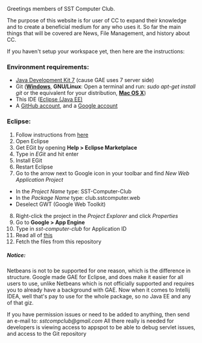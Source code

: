 Greetings members of SST Computer Club.

The purpose of this website is for user of CC to expand their knowledge and to create a beneficial medium for any who uses it. So far the main things that will be covered are News, File Management, and history about CC.

If you haven't setup your workspace yet, then here are the instructions:

### Environment requirements:
* [Java Development Kit 7](http://www.oracle.com/technetwork/java/javase/downloads/jdk7-downloads-1880260.html) (cause GAE uses 7 server side)
* Git ([**Windows**](http://git-scm.com/download/win), **GNU/Linux**: Open a terminal and run: _sudo apt-get install git_ or the equivalent for your distribution, [**Mac OS X**](http://git-scm.com/download/mac))
* This IDE ([Eclipse (Java EE)](https://www.eclipse.org/downloads/packages/eclipse-ide-java-ee-developers/lunasr2)
* A [GitHub account](https://github.com/join), and a [Google account](https://accounts.google.com/SignUp)

### Eclipse:
1. Follow instructions from [here](https://developers.google.com/eclipse/docs/install-eclipse-4.4)
2. Open Eclipse
3. Get EGit by opening **Help > Eclipse Marketplace**
4. Type in _EGit_ and hit enter
5. Install EGit
6. Restart Eclipse
7. Go to the arrow next to Google icon in your toolbar and find _New Web Application Project_
  * In the _Project Name_ type: SST-Computer-Club
  * In the _Package Name_ type: club.sstcomputer.web
  * Deselect GWT (Google Web Toolkit)
8. Right-click the project in the _Project Explorer_ and click _Properties_
9. Go to **Google > App Engine**
10. Type in _sst-computer-club_ for Application ID
11. Read all of [this](http://wiki.eclipse.org/EGit/User_Guide)
12. Fetch the files from this repository


##### Notice:
Netbeans is not to be supported for one reason, which is the difference in structure. Google made GAE for Eclipse, and does make it easier for all users to use, unlike Netbeans which is not officially supported and requires you to already have a background with GAE. Now when it comes to Intellij IDEA, well that's pay to use for the whole package, so no Java EE and any of that giz.

If you have permission issues or need to be added to anything, then send an e-mail to: _sstcompclub@gmail.com_
All there really is needed for developers is viewing access to appspot to be able to debug servlet issues, and access to the Git repository